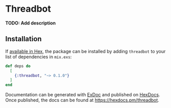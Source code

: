 # Threadbot

**TODO: Add description**

## Installation

If [available in Hex](https://hex.pm/docs/publish), the package can be installed
by adding `threadbot` to your list of dependencies in `mix.exs`:

```elixir
def deps do
  [
    {:threadbot, "~> 0.1.0"}
  ]
end
```

Documentation can be generated with [ExDoc](https://github.com/elixir-lang/ex_doc)
and published on [HexDocs](https://hexdocs.pm). Once published, the docs can
be found at <https://hexdocs.pm/threadbot>.

